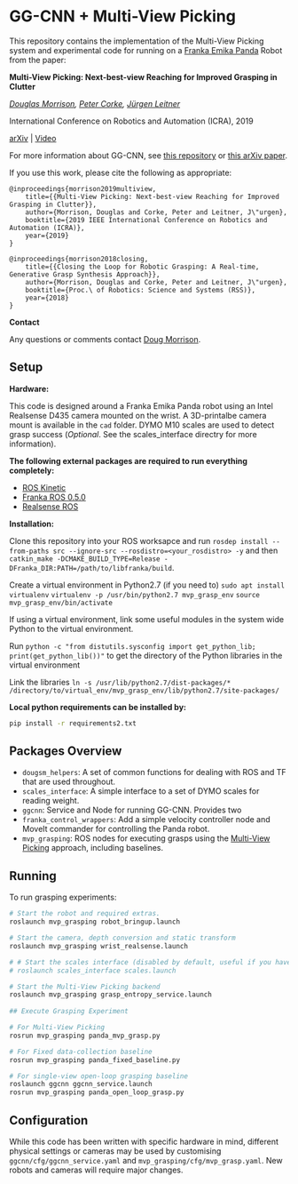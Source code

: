 # GG-CNN + Multi-View Picking

This repository contains the implementation of the Multi-View Picking system and experimental code for running on a [Franka Emika Panda](https://www.franka.de/panda/) Robot from the paper:

**Multi-View Picking: Next-best-view Reaching for Improved Grasping in Clutter**

*[Douglas Morrison](http://dougsm.com), [Peter Corke](http://petercorke.com), [Jürgen Leitner](http://juxi.net)*

International Conference on Robotics and Automation (ICRA), 2019

[arXiv](https://arxiv.org/abs/1809.08564) | [Video](https://www.youtube.com/watch?v=Vn3vSPKlaEk)

For more information about GG-CNN, see [this repository](https://github.com/dougsm/ggcnn) or [this arXiv paper](https://arxiv.org/abs/1804.05172).

If you use this work, please cite the following as appropriate:

```text
@inproceedings{morrison2019multiview, 
	title={{Multi-View Picking: Next-best-view Reaching for Improved Grasping in Clutter}}, 
	author={Morrison, Douglas and Corke, Peter and Leitner, J\"urgen}, 
	booktitle={2019 IEEE International Conference on Robotics and Automation (ICRA)}, 
	year={2019} 
}

@inproceedings{morrison2018closing, 
	title={{Closing the Loop for Robotic Grasping: A Real-time, Generative Grasp Synthesis Approach}}, 
	author={Morrison, Douglas and Corke, Peter and Leitner, J\"urgen}, 
	booktitle={Proc.\ of Robotics: Science and Systems (RSS)}, 
	year={2018} 
}
```

**Contact**

Any questions or comments contact [Doug Morrison](mailto:doug.morrison@roboticvision.org).

## Setup

**Hardware:**

This code is designed around a Franka Emika Panda robot using an Intel Realsense D435 camera mounted on the wrist.  A 3D-printalbe camera mount is available in the `cad` folder. DYMO M10 scales are used to detect grasp success (*Optional*.  See the scales_interface directry for more information).

**The following external packages are required to run everything completely:**
* [ROS Kinetic](http://wiki.ros.org/kinetic/Installation)
* [Franka ROS 0.5.0](https://github.com/frankaemika/franka_ros/tree/0.5.0)
* [Realsense ROS](https://github.com/IntelRealSense/realsense-ros#installation-instructions)

**Installation:**

Clone this repository into your ROS worksapce and run `rosdep install --from-paths src --ignore-src --rosdistro=<your_rosdistro> -y` and then `catkin_make -DCMAKE_BUILD_TYPE=Release -DFranka_DIR:PATH=/path/to/libfranka/build`.

Create a virtual environment in Python2.7 (if you need to)
`sudo apt install virtualenv`
`virtualenv -p /usr/bin/python2.7 mvp_grasp_env`
`source mvp_grasp_env/bin/activate`

If using a virtual environment, link some useful modules in the system wide Python to the virtual environment.

Run
`python -c "from distutils.sysconfig import get_python_lib; print(get_python_lib())"` to get the directory of the Python libraries in the virtual environment

Link the libraries
`ln -s /usr/lib/python2.7/dist-packages/* /directory/to/virtual_env/mvp_grasp_env/lib/python2.7/site-packages/`


**Local python requirements can be installed by:**

```bash
pip install -r requirements2.txt
```

## Packages Overview

* `dougsm_helpers`: A set of common functions for dealing with ROS and TF that are used throughout.
* `scales_interface`: A simple interface to a set of DYMO scales for reading weight.
* `ggcnn`: Service and Node for running GG-CNN.  Provides two 
* `franka_control_wrappers`: Add a simple velocity controller node and MoveIt commander for controlling the Panda robot.
* `mvp_grasping`: ROS nodes for executing grasps using the [Multi-View Picking](https://arxiv.org/abs/1809.08564) approach, including baselines.

## Running

To run grasping experiments:

```bash
# Start the robot and required extras.
roslaunch mvp_grasping robot_bringup.launch

# Start the camera, depth conversion and static transform
roslaunch mvp_grasping wrist_realsense.launch

# # Start the scales interface (disabled by default, useful if you have compatible scales)
# roslaunch scales_interface scales.launch

# Start the Multi-View Picking backend
roslaunch mvp_grasping grasp_entropy_service.launch
 
## Execute Grasping Experiment

# For Multi-View Picking
rosrun mvp_grasping panda_mvp_grasp.py

# For Fixed data-collection baseline
rosrun mvp_grasping panda_fixed_baseline.py

# For single-view open-loop grasping baseline
roslaunch ggcnn ggcnn_service.launch
rosrun mvp_grasping panda_open_loop_grasp.py
```


## Configuration

While this code has been written with specific hardware in mind, different physical settings or cameras may be used by customising `ggcnn/cfg/ggcnn_service.yaml` and `mvp_grasping/cfg/mvp_grasp.yaml`.
New robots and cameras will require major changes.
